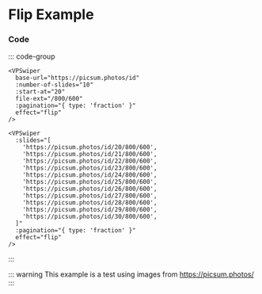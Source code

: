 # Flip Example

<!--@include: ./parts/links.md-->

<VPSwiper
base-url="https://picsum.photos/id"
:number-of-slides="10"
:start-at="20"
file-ext="/800/600"
:pagination="{ type: 'fraction' }"
effect="flip"
/>

### Code

::: code-group

```vue [Dynamic URLs ~vscode-icons:file-type-codekit~]
<VPSwiper
  base-url="https://picsum.photos/id"
  :number-of-slides="10"
  :start-at="20"
  file-ext="/800/600"
  :pagination="{ type: 'fraction' }"
  effect="flip"
/>
```

```vue [Slides ~vscode-icons:file-type-text~]
<VPSwiper
  :slides="[
    'https://picsum.photos/id/20/800/600',
    'https://picsum.photos/id/21/800/600',
    'https://picsum.photos/id/22/800/600',
    'https://picsum.photos/id/23/800/600',
    'https://picsum.photos/id/24/800/600',
    'https://picsum.photos/id/25/800/600',
    'https://picsum.photos/id/26/800/600',
    'https://picsum.photos/id/27/800/600',
    'https://picsum.photos/id/28/800/600',
    'https://picsum.photos/id/29/800/600',
    'https://picsum.photos/id/30/800/600',
  ]"
  :pagination="{ type: 'fraction' }"
  effect="flip"
/>
```

:::

::: warning
This example is a test using images from https://picsum.photos/
:::
